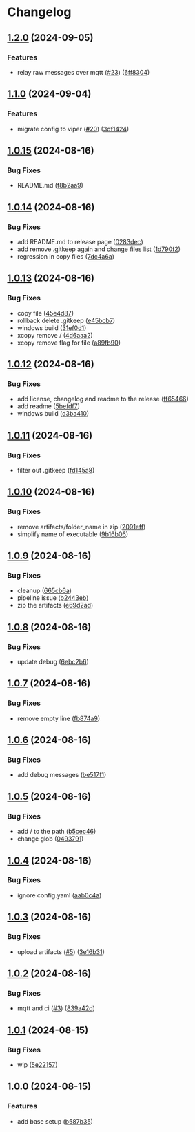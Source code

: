 # Changelog

## [1.2.0](https://github.com/BernhardRode/udp-mqtt-bridge/compare/v1.1.0...v1.2.0) (2024-09-05)


### Features

* relay raw messages over mqtt ([#23](https://github.com/BernhardRode/udp-mqtt-bridge/issues/23)) ([6ff8304](https://github.com/BernhardRode/udp-mqtt-bridge/commit/6ff8304281eeab36dca4310aaabc2972fb4bb07f))

## [1.1.0](https://github.com/BernhardRode/udp-mqtt-bridge/compare/v1.0.15...v1.1.0) (2024-09-04)


### Features

* migrate config to viper ([#20](https://github.com/BernhardRode/udp-mqtt-bridge/issues/20)) ([3df1424](https://github.com/BernhardRode/udp-mqtt-bridge/commit/3df1424f765b833c0a53ed57329ce026a36652b8))

## [1.0.15](https://github.com/BernhardRode/udp-mqtt-bridge/compare/v1.0.14...v1.0.15) (2024-08-16)


### Bug Fixes

* README.md ([f8b2aa9](https://github.com/BernhardRode/udp-mqtt-bridge/commit/f8b2aa9d1009391c17c35105b645b65a834d9d54))

## [1.0.14](https://github.com/BernhardRode/udp-mqtt-bridge/compare/v1.0.13...v1.0.14) (2024-08-16)


### Bug Fixes

* add README.md to release page ([0283dec](https://github.com/BernhardRode/udp-mqtt-bridge/commit/0283dec2184bc58e8565860d86cf09dcd25d8353))
* add remove .gitkeep again and change files list ([1d790f2](https://github.com/BernhardRode/udp-mqtt-bridge/commit/1d790f260ef3eb17fe815a8ca6afa49e23249894))
* regression in copy files ([7dc4a6a](https://github.com/BernhardRode/udp-mqtt-bridge/commit/7dc4a6a50d6d0f1dbeebb2d6f2c706fb68217155))

## [1.0.13](https://github.com/BernhardRode/udp-mqtt-bridge/compare/v1.0.12...v1.0.13) (2024-08-16)


### Bug Fixes

* copy file ([45e4d87](https://github.com/BernhardRode/udp-mqtt-bridge/commit/45e4d870b45b7d47428e8da062ce7a6f33d4b0dc))
* rollback delete .gitkeep ([e45bcb7](https://github.com/BernhardRode/udp-mqtt-bridge/commit/e45bcb710bedc783811cd4abef604af075014cc5))
* windows build ([31ef0d1](https://github.com/BernhardRode/udp-mqtt-bridge/commit/31ef0d173b0731b682e86e5dd24011a3e9a3996d))
* xcopy remove / ([4d6aaa2](https://github.com/BernhardRode/udp-mqtt-bridge/commit/4d6aaa2238079c699e8e21a8cbae005d5f2f3df7))
* xcopy remove flag for file ([a89fb90](https://github.com/BernhardRode/udp-mqtt-bridge/commit/a89fb9019583f810266c8d5c369e8b26f87c32b9))

## [1.0.12](https://github.com/BernhardRode/udp-mqtt-bridge/compare/v1.0.11...v1.0.12) (2024-08-16)


### Bug Fixes

* add license, changelog and readme to the release ([ff65466](https://github.com/BernhardRode/udp-mqtt-bridge/commit/ff65466904d40029b8c0daed1779dff0266f4590))
* add readme ([5befdf7](https://github.com/BernhardRode/udp-mqtt-bridge/commit/5befdf77766e75ad85c240923d9a86123935d978))
* windows build ([d3ba410](https://github.com/BernhardRode/udp-mqtt-bridge/commit/d3ba410e654ce247c62893ebf769aae820cb2663))

## [1.0.11](https://github.com/BernhardRode/udp-mqtt-bridge/compare/v1.0.10...v1.0.11) (2024-08-16)


### Bug Fixes

* filter out .gitkeep ([fd145a8](https://github.com/BernhardRode/udp-mqtt-bridge/commit/fd145a8bf0e201e69093f1cbb1f8a57900333071))

## [1.0.10](https://github.com/BernhardRode/udp-mqtt-bridge/compare/v1.0.9...v1.0.10) (2024-08-16)


### Bug Fixes

* remove artifacts/folder_name in zip ([2091eff](https://github.com/BernhardRode/udp-mqtt-bridge/commit/2091eff4789285fe8b09d4d2c5476196bc07adb5))
* simplify name of executable ([9b16b06](https://github.com/BernhardRode/udp-mqtt-bridge/commit/9b16b0612a1b1eed51bbe71a3b3da422d3baa03f))

## [1.0.9](https://github.com/BernhardRode/udp-mqtt-bridge/compare/v1.0.8...v1.0.9) (2024-08-16)


### Bug Fixes

* cleanup ([665cb6a](https://github.com/BernhardRode/udp-mqtt-bridge/commit/665cb6a0900b378cbc8fb88c2e0cc49c2992f685))
* pipeline issue ([b2443eb](https://github.com/BernhardRode/udp-mqtt-bridge/commit/b2443eb330eb1fb7aa407c999c878bd950e23220))
* zip the artifacts ([e69d2ad](https://github.com/BernhardRode/udp-mqtt-bridge/commit/e69d2ad6794614996bdcb1ba162111eef578b454))

## [1.0.8](https://github.com/BernhardRode/udp-mqtt-bridge/compare/v1.0.7...v1.0.8) (2024-08-16)


### Bug Fixes

* update debug ([6ebc2b6](https://github.com/BernhardRode/udp-mqtt-bridge/commit/6ebc2b6af5b8b40b7b5dc856bec3dff5a5498ab2))

## [1.0.7](https://github.com/BernhardRode/udp-mqtt-bridge/compare/v1.0.6...v1.0.7) (2024-08-16)


### Bug Fixes

* remove empty line ([fb874a9](https://github.com/BernhardRode/udp-mqtt-bridge/commit/fb874a974077569457a16150d670df458b76f199))

## [1.0.6](https://github.com/BernhardRode/udp_mqtt_bridge/compare/v1.0.5...v1.0.6) (2024-08-16)


### Bug Fixes

* add debug messages ([be517f1](https://github.com/BernhardRode/udp_mqtt_bridge/commit/be517f186bcf75de5c24cbd733e7826f768f1181))

## [1.0.5](https://github.com/BernhardRode/udp_mqtt_bridge/compare/v1.0.4...v1.0.5) (2024-08-16)


### Bug Fixes

* add / to the path ([b5cec46](https://github.com/BernhardRode/udp_mqtt_bridge/commit/b5cec466e291a8ca8dae324898d16d1c5c3853c2))
* change glob ([0493791](https://github.com/BernhardRode/udp_mqtt_bridge/commit/049379140f521701c650c6451bd5c428ff4a9b7a))

## [1.0.4](https://github.com/BernhardRode/udp_mqtt_bridge/compare/v1.0.3...v1.0.4) (2024-08-16)


### Bug Fixes

* ignore config.yaml ([aab0c4a](https://github.com/BernhardRode/udp_mqtt_bridge/commit/aab0c4a4b63831cc4f3fe1c948cca45fee3ee2d3))

## [1.0.3](https://github.com/BernhardRode/udp_mqtt_bridge/compare/v1.0.2...v1.0.3) (2024-08-16)


### Bug Fixes

* upload artifacts ([#5](https://github.com/BernhardRode/udp_mqtt_bridge/issues/5)) ([3e16b31](https://github.com/BernhardRode/udp_mqtt_bridge/commit/3e16b3180ed070243340368aafd296cb6291a639))

## [1.0.2](https://github.com/BernhardRode/udp_mqtt_bridge/compare/v1.0.1...v1.0.2) (2024-08-16)


### Bug Fixes

* mqtt and ci ([#3](https://github.com/BernhardRode/udp_mqtt_bridge/issues/3)) ([839a42d](https://github.com/BernhardRode/udp_mqtt_bridge/commit/839a42d3e7f27cbfcb544066a080a74e4ca83e4e))

## [1.0.1](https://github.com/BernhardRode/udp_mqtt_bridge/compare/v1.0.0...v1.0.1) (2024-08-15)


### Bug Fixes

* wip ([5e22157](https://github.com/BernhardRode/udp_mqtt_bridge/commit/5e221578f954a8e46f66314eb9d92e2a9db6c6c6))

## 1.0.0 (2024-08-15)


### Features

* add base setup ([b587b35](https://github.com/BernhardRode/udp_mqtt_bridge/commit/b587b35b9cb9ead97a7df8e25b93769856876394))
